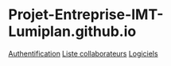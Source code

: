 # Projet-Entreprise-IMT-Lumiplan.github.io

[Authentification](https://projet-entreprise-imt-lumiplan.github.io/)
[Liste collaborateurs](https://projet-entreprise-imt-lumiplan.github.io/listeCollaborateurs/)
[Logiciels](https://projet-entreprise-imt-lumiplan.github.io/Logiciels/)
